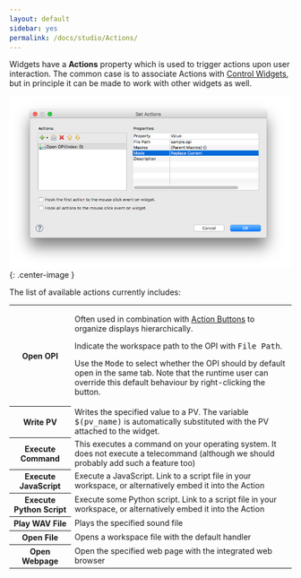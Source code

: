 ```yaml
---
layout: default
sidebar: yes
permalink: /docs/studio/Actions/
---
```


Widgets have a **Actions** property which is used to trigger actions upon user interaction. The common case is to associate Actions with [Control Widgets](/docs/studio/Control_Widgets/), but in principle it can be made to work with other widgets as well.

![Sample Action](/assets/studio/open-opi-action.png){: .center-image }

The list of available actions currently includes:

<table class="inline">
    <tr>
        <th>Open OPI</th>
        <td>
            <p>Often used in combination with <a href="/docs/studio/Control_Widgets/#action-button">Action Buttons</a> to organize displays hierarchically.</p>
            <p>Indicate the workspace path to the OPI with <tt>File Path</tt>.</p>
            <p>Use the <tt>Mode</tt> to select whether the OPI should by default open in the same tab. Note that the runtime user can override this default behaviour by right-clicking the button.</p>
        </td>
    </tr>
    <tr>
        <th>Write PV</th>
        <td>Writes the specified value to a PV. The variable <tt>$(pv_name)</tt> is automatically substituted with the PV attached to the widget.</td>
    </tr>
    <tr>
        <th>Execute Command</th>
        <td>This executes a command on your operating system. It does not execute a telecommand (although we should probably add such a feature too)</td>
    </tr>
    <tr>
        <th>Execute JavaScript</th>
        <td>Execute a JavaScript. Link to a script file in your workspace, or alternatively embed it into the Action</td>
    </tr>
    <tr>
        <th>Execute Python Script</th>
        <td>Execute some Python script. Link to a script file in your workspace, or alternatively embed it into the Action</td>
    </tr>
    <tr>
        <th>Play WAV File</th>
        <td>Plays the specified sound file</td>
    </tr>
    <tr>
        <th>Open File</th>
        <td>Opens a workspace file with the default handler</td>
    </tr>
    <tr>
        <th>Open Webpage</th>
        <td>Open the specified web page with the integrated web browser</td>
    </tr>
</table>
